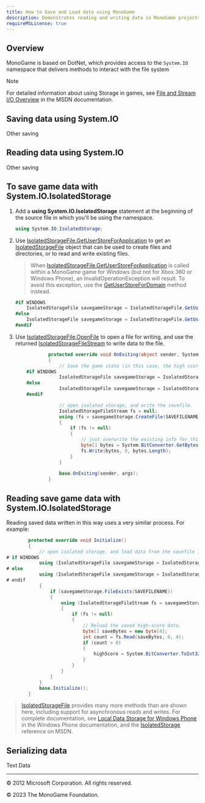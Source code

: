 ```yaml
---
title: How to Save and Load data using MonoGame
description: Demonstrates reading and writing data in MonoGame projects.
requireMSLicense: true
---
```


## Overview

MonoGame is based on DotNet, which provides access to the `System.IO` namespace that delivers methods to interact with the file system

> [!NOTE]
> For detailed information about using Storage in games, see [File and Stream I/O Overview](https://learn.microsoft.com/en-us/dotnet/standard/io/) in the MSDN documentation.

## Saving data using System.IO

Other saving

## Reading data using System.IO

Other saving

## To save game data with System.IO.IsolatedStorage

1. Add a **using System.IO.IsolatedStorage** statement at the beginning of the source file in which you'll be using the namespace.

    ```csharp
    using System.IO.IsolatedStorage;
    ```

2. Use [IsolatedStorageFile.GetUserStoreForApplication](http://msdn.microsoft.com/en-us/library/system.io.isolatedstorage.isolatedstoragefile.getuserstoreforapplication.aspx) to get an [IsolatedStorageFile](http://msdn.microsoft.com/en-us/library/system.io.isolatedstorage.isolatedstoragefile.aspx) object that can be used to create files and directories, or to read and write existing files.

    > When [IsolatedStorageFile.GetUserStoreForApplication](http://msdn.microsoft.com/en-us/library/system.io.isolatedstorage.isolatedstoragefile.getuserstoreforapplication.aspx) is called within a MonoGame game for Windows (but not for Xbox 360 or Windows Phone), an InvalidOperationException will result. To avoid this exception, use the [GetUserStoreForDomain](http://msdn.microsoft.com/en-us/library/system.io.isolatedstorage.isolatedstoragefile.getuserstorefordomain.aspx) method instead.

    ```csharp
    #if WINDOWS
        IsolatedStorageFile savegameStorage = IsolatedStorageFile.GetUserStoreForDomain();
    #else
        IsolatedStorageFile savegameStorage = IsolatedStorageFile.GetUserStoreForApplication();
    #endif
    ```

3. Use [IsolatedStorageFile.OpenFile](http://msdn.microsoft.com/en-us/library/system.io.isolatedstorage.isolatedstoragefile.openfile.aspx) to open a file for writing, and use the returned [IsolatedStorageFileStream](http://msdn.microsoft.com/en-us/library/system.io.isolatedstorage.isolatedstoragefilestream.aspx) to write data to the file.

    ```csharp
                protected override void OnExiting(object sender, System.EventArgs args)
                {
                    // Save the game state (in this case, the high score).
        #if WINDOWS
                    IsolatedStorageFile savegameStorage = IsolatedStorageFile.GetUserStoreForDomain();
        #else
                    IsolatedStorageFile savegameStorage = IsolatedStorageFile.GetUserStoreForApplication();
        #endif
    
                    // open isolated storage, and write the savefile.
                    IsolatedStorageFileStream fs = null;
                    using (fs = savegameStorage.CreateFile(SAVEFILENAME))
                    {
                        if (fs != null)
                        {
                            // just overwrite the existing info for this example.
                            byte[] bytes = System.BitConverter.GetBytes(highScore);
                            fs.Write(bytes, 0, bytes.Length);
                        }
                    }
        
                    base.OnExiting(sender, args);
                }
    ```

## Reading save game data with System.IO.IsolatedStorage

Reading saved data written in this way uses a very similar process. For example:

```csharp
        protected override void Initialize()
        {
            // open isolated storage, and load data from the savefile if it exists.
# if WINDOWS
            using (IsolatedStorageFile savegameStorage = IsolatedStorageFile.GetUserStoreForDomain())
# else
            using (IsolatedStorageFile savegameStorage = IsolatedStorageFile.GetUserStoreForApplication())
# endif
            {
                if (savegameStorage.FileExists(SAVEFILENAME))
                {
                    using (IsolatedStorageFileStream fs = savegameStorage.OpenFile(SAVEFILENAME, System.IO.FileMode.Open))
                    {
                        if (fs != null)
                        {
                            // Reload the saved high-score data.
                            byte[] saveBytes = new byte[4];
                            int count = fs.Read(saveBytes, 0, 4);
                            if (count > 0)
                            {
                                highScore = System.BitConverter.ToInt32(saveBytes, 0);
                            }
                        }
                    }
                }
            }
            base.Initialize();
        }
```

> [IsolatedStorageFile](http://msdn.microsoft.com/en-us/library/system.io.isolatedstorage.isolatedstoragefile.aspx) provides many more methods than are shown here, including support for asynchronous reads and writes. For complete documentation, see [Local Data Storage for Windows Phone](http://go.microsoft.com/fwlink/?LinkId=254759) in the Windows Phone documentation, and the [IsolatedStorage](http://msdn.microsoft.com/en-us/library/system.io.isolatedstorage.aspx) reference on MSDN.

## Serializing data

Text Data

---

© 2012 Microsoft Corporation. All rights reserved.  

© 2023 The MonoGame Foundation.

